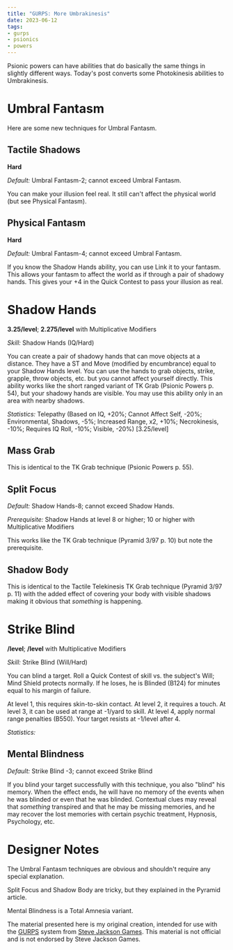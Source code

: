 ```yaml
---
title: "GURPS: More Umbrakinesis"
date: 2023-06-12
tags:
- gurps
- psionics
- powers
---
```


Psionic powers can have abilities that do basically the same things in slightly different ways. Today's post converts some Photokinesis abilities to Umbrakinesis.

# Umbral Fantasm
Here are some new techniques for Umbral Fantasm.

## Tactile Shadows
**Hard**

_Default:_ Umbral Fantasm-2; cannot exceed Umbral Fantasm.

You can make your illusion feel real. It still can't affect the physical world (but see Physical Fantasm).

## Physical Fantasm
**Hard**

_Default:_ Umbral Fantasm-4; cannot exceed Umbral Fantasm.

If you know the Shadow Hands ability, you can use Link it to your fantasm. This allows your fantasm to affect the world as if through a pair of shadowy hands. This gives your +4 in the Quick Contest to pass your illusion as real.

# Shadow Hands
**3.25/level**; **2.275/level** with Multiplicative Modifiers

_Skill:_ Shadow Hands (IQ/Hard)

You can create a pair of shadowy hands that can move objects at a distance. They have a ST and Move (modified by encumbrance) equal to your Shadow Hands level. You can use the hands to grab objects, strike, grapple, throw objects, etc. but you cannot affect yourself directly. This ability works like the short ranged variant of TK Grab (Psionic Powers p. 54), but your shadowy hands are visible. You may use this ability only in an area with nearby shadows.

_Statistics:_ Telepathy (Based on IQ, +20%; Cannot Affect Self, -20%; Environmental, Shadows, -5%; Increased Range, x2, +10%; Necrokinesis, -10%; Requires IQ Roll, -10%; Visible, -20%) [3.25/level]

## Mass Grab
This is identical to the TK Grab technique (Psionic Powers p. 55).

## Split Focus
_Default:_ Shadow Hands-8; cannot exceed Shadow Hands.

_Prerequisite:_ Shadow Hands at level 8 or higher; 10 or higher with Multiplicative Modifiers

This works like the TK Grab technique (Pyramid 3/97 p. 10) but note the prerequisite.

## Shadow Body
This is identical to the Tactile Telekinesis TK Grab technique (Pyramid 3/97 p. 11) with the added effect of covering your body with visible shadows making it obvious that _something_ is happening.

# Strike Blind
**/level**; **/level** with Multiplicative Modifiers

_Skill:_ Strike Blind (Will/Hard)

You can blind a target. Roll a Quick Contest of skill vs. the subject's Will; Mind Shield protects normally. If he loses, he is Blinded (B124) for minutes equal to his margin of failure.

At level 1, this requires skin-to-skin contact. At level 2, it requires a touch. At level 3, it can be used at range at -1/yard to skill. At level 4, apply normal range penalties (B550). Your target resists at -1/level after 4.

_Statistics:_

## Mental Blindness
_Default:_ Strike Blind -3; cannot exceed Strike Blind

If you blind your target successfully with this technique, you also "blind" his memory. When the effect ends, he will have no memory of the events when he was blinded or even that he was blinded. Contextual clues may reveal that _something_ transpired and that he may be missing memories, and he may recover the lost memories with certain psychic treatment, Hypnosis, Psychology, etc.


# Designer Notes
The Umbral Fantasm techniques are obvious and shouldn't require any special explanation.

Split Focus and Shadow Body are tricky, but they explained in the Pyramid article.

Mental Blindness is a Total Amnesia variant.

The material presented here is my original creation, intended for use with the [GURPS](https://www.sjgames.com/gurps/) system from [Steve Jackson Games](https://www.sjgames.com/). This material is not official and is not endorsed by Steve Jackson Games.
